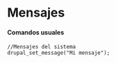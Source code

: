Mensajes
===

#### Comandos usuales
```
//Mensajes del sistema
drupal_set_message("Mi mensaje");
```
